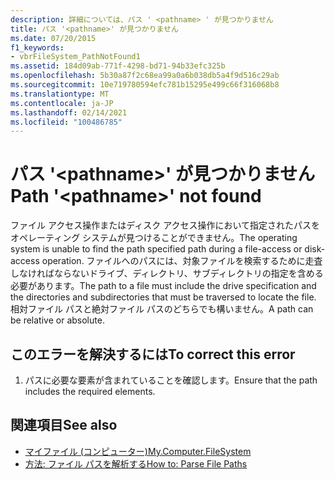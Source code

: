 ```yaml
---
description: 詳細については、パス ' <pathname> ' が見つかりません
title: パス '<pathname>' が見つかりません
ms.date: 07/20/2015
f1_keywords:
- vbrFileSystem_PathNotFound1
ms.assetid: 184d09ab-771f-4298-bd71-94b33efc325b
ms.openlocfilehash: 5b30a87f2c68ea99a0a6b038db5a4f9d516c29ab
ms.sourcegitcommit: 10e719780594efc781b15295e499c66f316068b8
ms.translationtype: MT
ms.contentlocale: ja-JP
ms.lasthandoff: 02/14/2021
ms.locfileid: "100486785"
---
```

# <a name="path-pathname-not-found"></a><span data-ttu-id="cc721-103">パス '\<pathname>' が見つかりません</span><span class="sxs-lookup"><span data-stu-id="cc721-103">Path '\<pathname>' not found</span></span>

<span data-ttu-id="cc721-104">ファイル アクセス操作またはディスク アクセス操作において指定されたパスをオペレーティング システムが見つけることができません。</span><span class="sxs-lookup"><span data-stu-id="cc721-104">The operating system is unable to find the path specified path during a file-access or disk-access operation.</span></span> <span data-ttu-id="cc721-105">ファイルへのパスには、対象ファイルを検索するために走査しなければならないドライブ、ディレクトリ、サブディレクトリの指定を含める必要があります。</span><span class="sxs-lookup"><span data-stu-id="cc721-105">The path to a file must include the drive specification and the directories and subdirectories that must be traversed to locate the file.</span></span> <span data-ttu-id="cc721-106">相対ファイル パスと絶対ファイル パスのどちらでも構いません。</span><span class="sxs-lookup"><span data-stu-id="cc721-106">A path can be relative or absolute.</span></span>  
  
## <a name="to-correct-this-error"></a><span data-ttu-id="cc721-107">このエラーを解決するには</span><span class="sxs-lookup"><span data-stu-id="cc721-107">To correct this error</span></span>  
  
1. <span data-ttu-id="cc721-108">パスに必要な要素が含まれていることを確認します。</span><span class="sxs-lookup"><span data-stu-id="cc721-108">Ensure that the path includes the required elements.</span></span>  
  
## <a name="see-also"></a><span data-ttu-id="cc721-109">関連項目</span><span class="sxs-lookup"><span data-stu-id="cc721-109">See also</span></span>

- [<span data-ttu-id="cc721-110">マイファイル (コンピューター)</span><span class="sxs-lookup"><span data-stu-id="cc721-110">My.Computer.FileSystem</span></span>](xref:Microsoft.VisualBasic.FileIO.FileSystem)
- [<span data-ttu-id="cc721-111">方法: ファイル パスを解析する</span><span class="sxs-lookup"><span data-stu-id="cc721-111">How to: Parse File Paths</span></span>](../developing-apps/programming/drives-directories-files/how-to-parse-file-paths.md)
